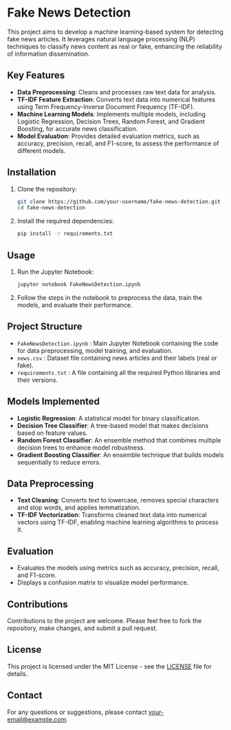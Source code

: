 # Fake News Detection

This project aims to develop a machine learning-based system for detecting fake news articles. It leverages natural language processing (NLP) techniques to classify news content as real or fake, enhancing the reliability of information dissemination.

## Key Features

- **Data Preprocessing**: Cleans and processes raw text data for analysis.
- **TF-IDF Feature Extraction**: Converts text data into numerical features using Term Frequency-Inverse Document Frequency (TF-IDF).
- **Machine Learning Models**: Implements multiple models, including Logistic Regression, Decision Trees, Random Forest, and Gradient Boosting, for accurate news classification.
- **Model Evaluation**: Provides detailed evaluation metrics, such as accuracy, precision, recall, and F1-score, to assess the performance of different models.

## Installation

1. Clone the repository:

    ```bash
    git clone https://github.com/your-username/fake-news-detection.git
    cd fake-news-detection
    ```

2. Install the required dependencies:

    ```bash
    pip install -r requirements.txt
    ```

## Usage

1. Run the Jupyter Notebook:

    ```bash
    jupyter notebook FakeNewsDetection.ipynb
    ```

2. Follow the steps in the notebook to preprocess the data, train the models, and evaluate their performance.

## Project Structure

- `FakeNewsDetection.ipynb` : Main Jupyter Notebook containing the code for data preprocessing, model training, and evaluation.
- `news.csv` : Dataset file containing news articles and their labels (real or fake).
- `requirements.txt` : A file containing all the required Python libraries and their versions.

## Models Implemented

- **Logistic Regression**: A statistical model for binary classification.
- **Decision Tree Classifier**: A tree-based model that makes decisions based on feature values.
- **Random Forest Classifier**: An ensemble method that combines multiple decision trees to enhance model robustness.
- **Gradient Boosting Classifier**: An ensemble technique that builds models sequentially to reduce errors.

## Data Preprocessing

- **Text Cleaning**: Converts text to lowercase, removes special characters and stop words, and applies lemmatization.
- **TF-IDF Vectorization**: Transforms cleaned text data into numerical vectors using TF-IDF, enabling machine learning algorithms to process it.

## Evaluation

- Evaluates the models using metrics such as accuracy, precision, recall, and F1-score.
- Displays a confusion matrix to visualize model performance.

## Contributions

Contributions to the project are welcome. Please feel free to fork the repository, make changes, and submit a pull request.

## License

This project is licensed under the MIT License - see the [LICENSE](LICENSE) file for details.

## Contact

For any questions or suggestions, please contact [your-email@example.com](mailto:your-email@example.com).
